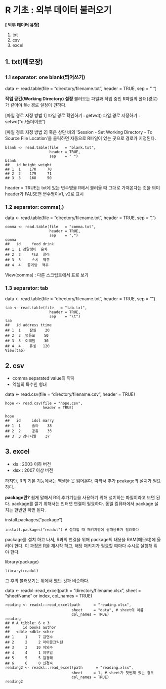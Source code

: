 # R 기초 : 외부 데이터 불러오기

**[ 외부 데이터 유형]**

1. txt
2. csv
3. excel



## 1. txt(메모장)

### 1.1 separator: one blank(띄어쓰기)

data <- read.table(file = “directory/filename.txt”, header = TRUE, sep = " “)

**작업 공간(Working Directory) 설정**
불러오는 파일과 작업 중인 R파일의 폴더(경로)가 같아야 file 경로 설정이 편하다.

[파일 경로 지정 방법 1]
파일 경로 확인하기 : getwd()
파일 경로 지정하기 : setwd(“c:/폴더이름”)

[파일 경로 지정 방법 2]
혹은 상단 바의 ’Session - Set Working Directory - To Source File Location’을 클릭하면 자동으로 R파일이 있는 곳으로 경로가 지정된다.



```
blank <- read.table(file   = "blank.txt",
                    header = TRUE,
                    sep    = " ")
blank
##   id height weight
## 1  1    170     70
## 2  2    179     71
## 3  3    168     50
```

header = TRUE는 txt에 있는 변수명을 R에서 불러올 때 그대로 가져온다는 것을 의미
header가 FALSE면 변수명이v1, v2로 표시



### 1.2 separator: comma(,)

data <- read.table(file = “directory/filename.txt”, header = TRUE, sep = “,”)

```
comma <- read.table(file   = "comma.txt",
                    header = TRUE,
                    sep    = ",")
comma
##   id     food drink
## 1  1 감말랭이  홍차
## 2  2     타코  콜라
## 3  3     스시  맥주
## 4  4   꽃게탕  맥주
```

View(comma) : 다른 스크립트에서 표로 보기



### 1.3 separator: tab

data <- read.table(file = “directory/filename.txt”, header = TRUE, sep = “”)

```
tab <- read.table(file   = "tab.txt",
                    header = TRUE,
                    sep    = "\t")
tab
##   id address ttime
## 1  1    잠실    20
## 2  2  영등포    50
## 3  3  이태원    30
## 4  4    유성   120
View(tab)
```



## 2. csv

- comma separated value의 약자
- 엑셀의 특수한 형태

data <- read.csv(file = “directory/filename.csv”, header = TRUE)

```
hope <- read.csv(file = "hope.csv",
                 header = TRUE)

hope
##   id     idol marry
## 1  1     솔라    38
## 2  2     공유    33
## 3  3 강다니엘    37
```



## 3. excel

- xls : 2003 이하 버전
- xlsx : 2007 이상 버전

하지만, R의 기본 기능에서는 엑셀을 못 읽어온다. 따라서 추가 pcakage의 설치가 필요하다.



**package란?**
쉽게 말해서 R의 추가기능을 사용하기 위해 설치하는 파일이라고 보면 된다.
package를 깔기 위해서는 인터넷 연결이 필요하다.
동일 컴퓨터에서 package 설치는 한번만 하면 된다.



install.packages(“package”)

```
install.packages("readxl") # 설치할 때 패키지명에 쌍따음표가 필요하다
```

package를 설치 하고 나서, R과의 연결을 위해 package의 내용을 RAM(메모리)에 올려야 한다.
이 과정은 R을 재시작 하고, 해당 패키지가 필요할 때마다 수시로 실행해 줘야 한다.



library(package)

```
library(readxl)
```


그 후의 불러오기는 위에서 했던 것과 비슷하다.

data <- readxl::read_excel(path = “directory/filename.xlsx”, sheet = “sheetName” or index, col_names = TRUE)

```
reading <- readxl::read_excel(path      = "reading.xlsx",
                              sheet     = "data", # sheet의 이름
                              col_names = TRUE)
reading
## # A tibble: 6 x 3
##      id books author      
##   <dbl> <dbl> <chr>       
## 1     1     7 김연수      
## 2     2     2 마이클크릭턴
## 3     3    10 이외수      
## 4     4     1 이부일      
## 5     5     5 김경태      
## 6     6     0 신경숙
reading2 <- readxl::read_excel(path      = "reading.xlsx",
                              sheet     = 1, # sheet가 첫번째 있는 경우
                              col_names = TRUE)
reading2
```



